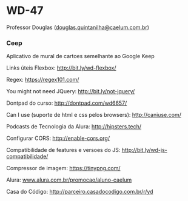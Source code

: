 # WD-47
Professor Douglas (douglas.quintanilha@caelum.com.br)

### Ceep ###

Aplicativo de mural de cartoes semelhante ao Google Keep

Links úteis
Flexbox: http://bit.ly/wd-flexbox/

Regex: https://regex101.com/

You might not need JQuery: http://bit.ly/not-jquery/

Dontpad do curso: http://dontpad.com/wd6657/

Can I use (suporte de html e css pelos browsers): http://caniuse.com/

Podcasts de Tecnologia da Alura: http://hipsters.tech/

Configurar CORS: http://enable-cors.org/

Compatibilidade de features e versoes do JS: http://bit.ly/wd-js-compatibilidade/

Compressor de imagem: https://tinypng.com/

Alura: www.alura.com.br/promocao/aluno-caelum

Casa do Código: http://parceiro.casadocodigo.com.br/r/yd